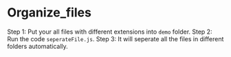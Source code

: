 # Organize_files

Step 1: Put your all files with different extensions into `demo` folder.
Step 2: Run the code `seperateFile.js`.
Step 3: It will seperate all the files in different folders automatically.
